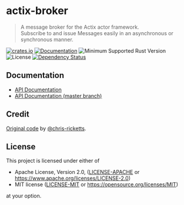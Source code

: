 # actix-broker

> A message broker for the Actix actor framework.  
> Subscribe to and issue Messages easily in an asynchronous or synchronous manner.

[![crates.io](https://img.shields.io/crates/v/actix-broker?label=latest)](https://crates.io/crates/actix-broker)
[![Documentation](https://docs.rs/actix-broker/badge.svg?version=0.4.3)](https://docs.rs/actix-broker/0.4.3)
![Minimum Supported Rust Version](https://img.shields.io/badge/rustc-1.54+-ab6000.svg)
![License](https://img.shields.io/crates/l/actix-broker.svg)
[![Dependency Status](https://deps.rs/crate/actix-broker/0.4.3/status.svg)](https://deps.rs/crate/actix-broker/0.4.3)

## Documentation

- [API Documentation](https://docs.rs/actix-broker)
- [API Documentation (master branch)](https://actix.rs/actix/actix_broker)

## Credit

[Original code](https://github.com/chris-ricketts/actix-broker) by [@chris-ricketts](https://github.com/chris-ricketts).

## License

This project is licensed under either of

- Apache License, Version 2.0, ([LICENSE-APACHE](LICENSE-APACHE) or
  https://www.apache.org/licenses/LICENSE-2.0)
- MIT license ([LICENSE-MIT](LICENSE-MIT) or
  https://opensource.org/licenses/MIT)

at your option.
